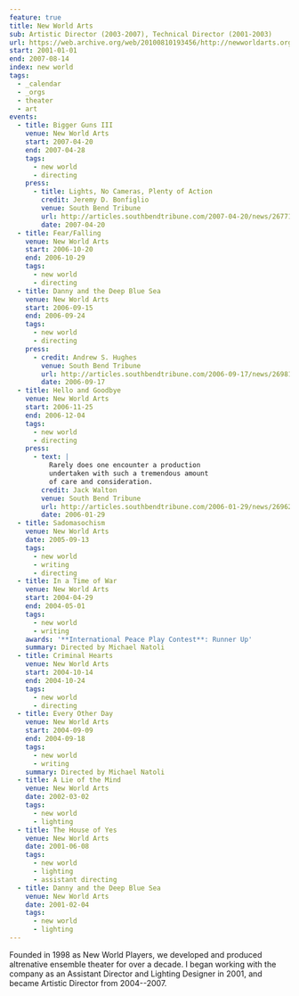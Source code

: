 ```yaml
---
feature: true
title: New World Arts
sub: Artistic Director (2003-2007), Technical Director (2001-2003)
url: https://web.archive.org/web/20100810193456/http://newworldarts.org/events/history.php
start: 2001-01-01
end: 2007-08-14
index: new world
tags:
  - _calendar
  - _orgs
  - theater
  - art
events:
  - title: Bigger Guns III
    venue: New World Arts
    start: 2007-04-20
    end: 2007-04-28
    tags:
      - new world
      - directing
    press:
      - title: Lights, No Cameras, Plenty of Action
        credit: Jeremy D. Bonfiglio
        venue: South Bend Tribune
        url: http://articles.southbendtribune.com/2007-04-20/news/26771959_1_kung-fu-michelle-milne-lab-work
        date: 2007-04-20
  - title: Fear/Falling
    venue: New World Arts
    start: 2006-10-20
    end: 2006-10-29
    tags:
      - new world
      - directing
  - title: Danny and the Deep Blue Sea
    venue: New World Arts
    start: 2006-09-15
    end: 2006-09-24
    tags:
      - new world
      - directing
    press:
      - credit: Andrew S. Hughes
        venue: South Bend Tribune
        url: http://articles.southbendtribune.com/2006-09-17/news/26981141_1_danny-and-roberta-dance-characters
        date: 2006-09-17
  - title: Hello and Goodbye
    venue: New World Arts
    start: 2006-11-25
    end: 2006-12-04
    tags:
      - new world
      - directing
    press:
      - text: |
          Rarely does one encounter a production
          undertaken with such a tremendous amount
          of care and consideration.
        credit: Jack Walton
        venue: South Bend Tribune
        url: http://articles.southbendtribune.com/2006-01-29/news/26962892_1_hester-darkness-athol-fugard
        date: 2006-01-29
  - title: Sadomasochism
    venue: New World Arts
    date: 2005-09-13
    tags:
      - new world
      - writing
      - directing
  - title: In a Time of War
    venue: New World Arts
    start: 2004-04-29
    end: 2004-05-01
    tags:
      - new world
      - writing
    awards: '**International Peace Play Contest**: Runner Up'
    summary: Directed by Michael Natoli
  - title: Criminal Hearts
    venue: New World Arts
    start: 2004-10-14
    end: 2004-10-24
    tags:
      - new world
      - directing
  - title: Every Other Day
    venue: New World Arts
    start: 2004-09-09
    end: 2004-09-18
    tags:
      - new world
      - writing
    summary: Directed by Michael Natoli
  - title: A Lie of the Mind
    venue: New World Arts
    date: 2002-03-02
    tags:
      - new world
      - lighting
  - title: The House of Yes
    venue: New World Arts
    date: 2001-06-08
    tags:
      - new world
      - lighting
      - assistant directing
  - title: Danny and the Deep Blue Sea
    venue: New World Arts
    date: 2001-02-04
    tags:
      - new world
      - lighting
---
```


Founded in 1998 as New World Players,
we developed and produced altrenative ensemble theater
for over a decade.
I began working with the company
as an Assistant Director and Lighting Designer in 2001,
and became Artistic Director
from 2004--2007.

